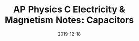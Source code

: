 ---
layout: post
title:  "AP Physics C Electricity & Magnetism Notes: Capacitors"
date:   2019-12-18
excerpt: "Starting with the basics you'll need to know"
notes: true
tag:
- appcm
comments: false
---